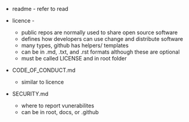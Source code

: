 - readme - refer to read

- licence -

  - public repos are normally used to share open source software
  - defines how developers can use change and distribute software
  - many types, github has helpers/ templates
  - can be in .md, .txt, and .rst formats although these are optional
  - must be called LICENSE and in root folder

- CODE_OF_CONDUCT.md

  - similar to licence

- SECURITY.md
  - where to report vunerabilites
  - can be in root, docs, or .github
